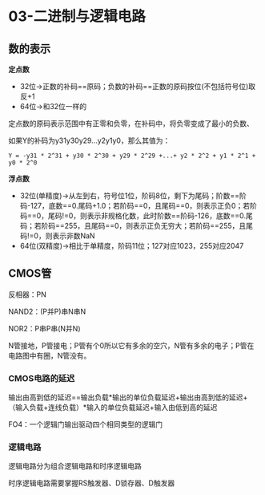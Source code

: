 # 03-二进制与逻辑电路

## 数的表示

**定点数**

* 32位->正数的补码==原码；负数的补码==正数的原码按位(不包括符号位)取反+1
* 64位->和32位一样的

定点数的原码表示范围中有正零和负零，在补码中，将负零变成了最小的负数、

如果Y的补码为y31y30y29...y2y1y0，那么其值为：

```
Y = -y31 * 2^31 + y30 * 2^30 + y29 * 2^29 +...+ y2 * 2^2 + y1 * 2^1 + y0 * 2^0
```

**浮点数**

* 32位(单精度)->从左到右，符号位1位，阶码8位，剩下为尾码；阶数==阶码-127，底数==0.尾码+1.0；若阶码==0，且尾码==0，则表示正负0；若阶码==0，尾码!=0，则表示非规格化数，此时阶数==阶码-126，底数==0.尾码；若阶码==255，且尾码==0，则表示正负无穷大；若阶码==255，且尾码!=0，则表示非数NaN
* 64位(双精度)->相比于单精度，阶码11位；127对应1023，255对应2047

## CMOS管

反相器：PN

NAND2：(P并P)串N串N

NOR2：P串P串(N并N)

N管接地，P管接电；P管有个0所以它有多余的空穴，N管有多余的电子；P管在电路图中有圈，N管没有。

### CMOS电路的延迟

输出由高到低的延迟==输出负载*输出的单位负载延迟+输出由高到低的延迟+（输入负载+连线负载）*输入的单位负载延迟+输入由低到高的延迟

FO4：一个逻辑门输出驱动四个相同类型的逻辑门

### 逻辑电路

逻辑电路分为组合逻辑电路和时序逻辑电路

时序逻辑电路需要掌握RS触发器、D锁存器、D触发器
